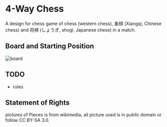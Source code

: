 # 4-Way Chess

A design for chess game of chess (western chess), 象棋 (Xiangqi, Chinese chess) and 将棋 (しょうぎ, shogi, Japanese chess) in a match.

## Board and Starting Position

![board](https://raw.githubusercontent.com/Mustela-sibirica/4-Way-Chess/master/pic/board.jpg)

## TODO

- rules

## Statement of Rights

pictures of Pieces is from wikimedia, all picture used is in public domain or follow CC BY-SA 3.0.
